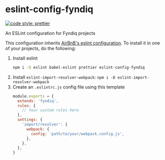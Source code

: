 # eslint-config-fyndiq

[![code style: prettier](https://img.shields.io/badge/code_style-prettier-ff69b4.svg)](https://github.com/prettier/prettier)

An ESLint configuration for Fyndiq projects

This configuration inherits [AirBnB's eslint configuration](//github.com/airbnb/javascript). To install it in one of your projects, do the following:

1. Install eslint
    ``` bash
    npm i -D eslint babel-eslint prettier eslint-config-fyndiq
    ```
1. Install `eslint-import-resolver-webpack`: `npm i -D eslint-import-resolver-webpack`
1. Create an `.eslintrc.js` config file using this template
    ``` js
    module.exports = {
      extends: 'fyndiq',
      rules: {
        // Your custom rules here
      },
      settings: {
        'import/resolver': {
          webpack: {
            config: 'path/to/your/webpack.config.js',
          },
        },
      },
    }
    ```
